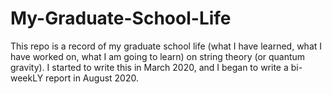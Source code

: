 # My-Graduate-School-Life

This repo is a record of my graduate school life (what I have learned, what I have worked on, what I am going to learn) on string theory (or quantum gravity). I started to write this in March 2020, and I began to write a bi-weekLY report in August 2020.